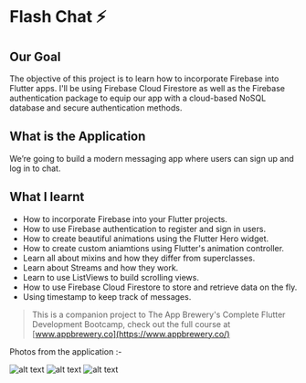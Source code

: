 # Flash Chat ⚡️

## Our Goal

The objective of this project is to learn how to incorporate Firebase into Flutter apps. I'll be using Firebase Cloud Firestore as well as the Firebase authentication package to equip our app with a cloud-based NoSQL database and secure authentication methods. 


## What is the Application

We’re going to build a modern messaging app where users can sign up and log in to chat.


## What I learnt

- How to incorporate Firebase into your Flutter projects.
- How to use Firebase authentication to register and sign in users.
- How to create beautiful animations using the Flutter Hero widget.
- How to create custom aniamtions using Flutter's animation controller. 
- Learn all about mixins and how they differ from superclasses.
- Learn about Streams and how they work.
- Learn to use ListViews to build scrolling views.
- How to use Firebase Cloud Firestore to store and retrieve data on the fly.
- Using timestamp to keep track of messages. 



>This is a companion project to The App Brewery's Complete Flutter Development Bootcamp, check out the full course at [www.appbrewery.co](https://www.appbrewery.co/)

Photos from the application :-

![alt text](https://i.ibb.co/frmnDtW/Screenshot-2020-11-17-at-3-51-07-PM.png)
![alt text](https://i.ibb.co/3Tqf84f/Screenshot-2020-11-17-at-3-51-44-PM.png)
![alt text](https://i.ibb.co/ggSXk2m/Screenshot-2020-11-17-at-3-52-52-PM.png)

